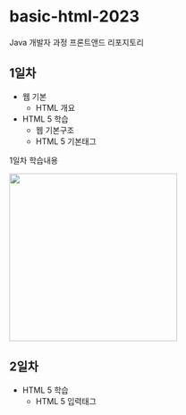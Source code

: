 # basic-html-2023 
Java 개발자 과정 프론트앤드 리포지토리


## 1일차 
- 웹 기본
    - HTML 개요 
- HTML 5 학습
    - 웹 기본구조
    - HTML 5 기본태그


1일차 학습내용

<img src="https://user-images.githubusercontent.com/101508116/226657323-e06efc3f-0687-4e37-b1d4-26ecde1317e9.png" width="300">

<br>

## 2일차
- HTML 5 학습
    - HTML 5 입력태그




